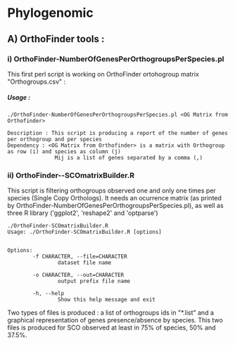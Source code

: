 # Phylogenomic
## A) OrthoFinder tools :
### i) OrthoFinder-NumberOfGenesPerOrthogroupsPerSpecies.pl
This first perl script is working on OrthoFinder ortohogroup matrix "Orthogroups.csv" :
##### Usage :
```
./OrthoFinder-NumberOfGenesPerOrthogroupsPerSpecies.pl <OG Matrix from Orthofinder>

Description : This script is producing a report of the number of genes per orthogroup and per species
Dependency : <OG Matrix from Orthofinder> is a matrix with Orthogroup as row (i) and species as column (j)
               Mij is a list of genes separated by a comma (,)
```

### ii) OrthoFinder--SCOmatrixBuilder.R
This script is filtering orthogroups observed one and only one times per species (Single Copy Orthologs).
It needs an ocurrence matrix (as printed by OrthoFinder-NumberOfGenesPerOrthogroupsPerSpecies.pl), as well as three R library ('ggplot2', 'reshape2' and 'optparse')
```
./OrthoFinder-SCOmatrixBuilder.R 
Usage: ./OrthoFinder-SCOmatrixBuilder.R [options]


Options:
        -f CHARACTER, --file=CHARACTER
                dataset file name

        -o CHARACTER, --out=CHARACTER
                output prefix file name

        -h, --help
                Show this help message and exit
```
Two types of files is produced : a list of orthogroups ids in "*.list" and a graphical representation of genes presence/absence by species.
This two files is produced for SCO observed at least in 75% of species, 50% and 37.5%.

